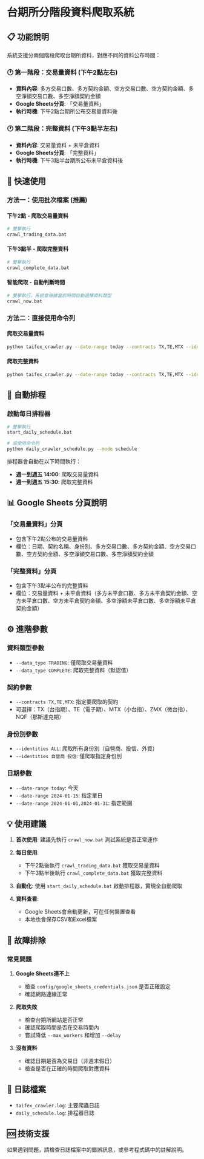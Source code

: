 # 台期所分階段資料爬取系統

## 📋 功能說明

系統支援分兩個階段爬取台期所資料，對應不同的資料公布時間：

### 🕐 第一階段：交易量資料 (下午2點左右)
- **資料內容**: 多方交易口數、多方契約金額、空方交易口數、空方契約金額、多空淨額交易口數、多空淨額契約金額
- **Google Sheets分頁**: 「交易量資料」
- **執行時機**: 下午2點台期所公布交易量資料後

### 🕐 第二階段：完整資料 (下午3點半左右)  
- **資料內容**: 交易量資料 + 未平倉資料
- **Google Sheets分頁**: 「完整資料」
- **執行時機**: 下午3點半台期所公布未平倉資料後

## 🚀 快速使用

### 方法一：使用批次檔案 (推薦)

#### 下午2點 - 爬取交易量資料
```bash
# 雙擊執行
crawl_trading_data.bat
```

#### 下午3點半 - 爬取完整資料
```bash
# 雙擊執行  
crawl_complete_data.bat
```

#### 智能爬取 - 自動判斷時間
```bash
# 雙擊執行，系統會根據當前時間自動選擇資料類型
crawl_now.bat
```

### 方法二：直接使用命令列

#### 爬取交易量資料
```bash
python taifex_crawler.py --date-range today --contracts TX,TE,MTX --identities ALL --data_type TRADING
```

#### 爬取完整資料
```bash
python taifex_crawler.py --date-range today --contracts TX,TE,MTX --identities ALL --data_type COMPLETE
```

## 🤖 自動排程

### 啟動每日排程器
```bash
# 雙擊執行
start_daily_schedule.bat

# 或使用命令列
python daily_crawler_schedule.py --mode schedule
```

排程器會自動在以下時間執行：
- **週一到週五 14:00**: 爬取交易量資料
- **週一到週五 15:30**: 爬取完整資料

## 📊 Google Sheets 分頁說明

### 「交易量資料」分頁
- 包含下午2點公布的交易量資料
- 欄位：日期、契約名稱、身份別、多方交易口數、多方契約金額、空方交易口數、空方契約金額、多空淨額交易口數、多空淨額契約金額

### 「完整資料」分頁  
- 包含下午3點半公布的完整資料
- 欄位：交易量資料 + 未平倉資料（多方未平倉口數、多方未平倉契約金額、空方未平倉口數、空方未平倉契約金額、多空淨額未平倉口數、多空淨額未平倉契約金額）

## ⚙️ 進階參數

### 資料類型參數
- `--data_type TRADING`: 僅爬取交易量資料
- `--data_type COMPLETE`: 爬取完整資料（默認值）

### 契約參數
- `--contracts TX,TE,MTX`: 指定要爬取的契約
- 可選擇：TX（台指期）、TE（電子期）、MTX（小台指）、ZMX（微台指）、NQF（那斯達克期）

### 身份別參數
- `--identities ALL`: 爬取所有身份別（自營商、投信、外資）
- `--identities 自營商 投信`: 僅爬取指定身份別

### 日期參數
- `--date-range today`: 今天
- `--date-range 2024-01-15`: 指定單日
- `--date-range 2024-01-01,2024-01-31`: 指定範圍

## 💡 使用建議

1. **首次使用**: 建議先執行 `crawl_now.bat` 測試系統是否正常運作

2. **每日使用**: 
   - 下午2點後執行 `crawl_trading_data.bat` 獲取交易量資料
   - 下午3點半後執行 `crawl_complete_data.bat` 獲取完整資料

3. **自動化**: 使用 `start_daily_schedule.bat` 啟動排程器，實現全自動爬取

4. **資料查看**: 
   - Google Sheets會自動更新，可在任何裝置查看
   - 本地也會保存CSV和Excel檔案

## 🔧 故障排除

### 常見問題

1. **Google Sheets連不上**
   - 檢查 `config/google_sheets_credentials.json` 是否正確設定
   - 確認網路連線正常

2. **爬取失敗**
   - 檢查台期所網站是否正常
   - 確認爬取時間是否在交易時間內
   - 嘗試降低 `--max_workers` 和增加 `--delay`

3. **沒有資料**
   - 確認日期是否為交易日（非週末假日）
   - 檢查是否在正確的時間爬取對應資料

## 📝 日誌檔案

- `taifex_crawler.log`: 主要爬蟲日誌
- `daily_schedule.log`: 排程器日誌

## 🆘 技術支援

如果遇到問題，請檢查日誌檔案中的錯誤訊息，或參考程式碼中的註解說明。 